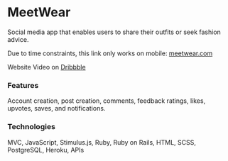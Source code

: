 # MeetWear   
Social media app that enables users to share their outfits or seek fashion advice.  
  
Due to time constraints, this link only works on mobile: [meetwear.com](https://meetwear.me/)   
  
Website Video on [Dribbble](https://dribbble.com/shots/22382110-MeetWear-Social-Media-App)  
    
### Features     
Account creation, post creation, comments, feedback ratings, likes, upvotes, saves, and notifications.  
   
### Technologies   
MVC, JavaScript, Stimulus.js, Ruby, Ruby on Rails, HTML, SCSS, PostgreSQL, Heroku, APIs  
   
